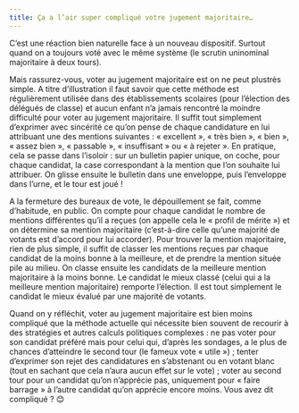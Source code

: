```yaml
---
title: Ça a l’air super compliqué votre jugement majoritaire…
---
```


C’est une réaction bien naturelle face à un nouveau dispositif. Surtout quand on a toujours voté avec le même système (le scrutin uninominal majoritaire à deux tours).

Mais rassurez-vous, voter au jugement majoritaire est on ne peut plustrès simple. A titre d’illustration il faut savoir que cette méthode est régulièrement utilisée dans des établissements scolaires (pour l’élection des délégués de classe) et aucun enfant n’a jamais rencontré la moindre difficulté pour voter au jugement majoritaire. Il suffit tout simplement d’exprimer avec sincérité ce qu’on pense de chaque candidature en lui attribuant une des mentions suivantes : « excellent », « très bien », « bien », « assez bien », « passable », « insuffisant » ou « à rejeter ».
En pratique, cela se passe dans l’isoloir : sur un bulletin papier unique, on coche, pour chaque candidat, la case correspondant à la mention que l’on souhaite lui attribuer. On glisse ensuite le bulletin dans une enveloppe, puis l’enveloppe dans l’urne, et le tour est joué !

A la fermeture des bureaux de vote, le dépouillement se fait, comme d’habitude, en public. On compte pour chaque candidat le nombre de mentions différentes qu’il a reçues (on appelle cela le « profil de mérite ») et on détermine sa mention majoritaire (c’est-à-dire celle qu’une majorité de votants est d’accord pour lui accorder). Pour trouver la mention majoritaire, rien de plus simple, il suffit de classer les mentions reçues par chaque candidat de la moins bonne à la meilleure, et de prendre la mention située pile au milieu. On classe ensuite les candidats de la meilleure mention majoritaire à la moins bonne. Le candidat le mieux classé (celui qui a la meilleure mention majoritaire) remporte l’élection. Il est tout simplement le candidat le mieux évalué par une majorité de votants.

Quand on y réfléchit, voter au jugement majoritaire est bien moins compliqué que la méthode actuelle qui nécessite bien souvent de recourir à des stratégies et autres calculs politiques complexes :
ne pas voter pour son candidat préféré mais pour celui qui, d’après les sondages, a le plus de chances d’atteindre le second tour (le fameux vote « utile ») ;
tenter d’exprimer son rejet des candidatures en s’abstenant ou en votant blanc (tout en sachant que cela n’aura aucun effet sur le vote) ;
voter au second tour pour un candidat qu’on n’apprécie pas, uniquement pour « faire barrage » à l’autre candidat qu’on apprécie encore moins.
Vous avez dit compliqué ? 😊

